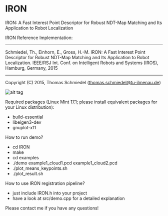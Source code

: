 # IRON
IRON: A Fast Interest Point Descriptor for Robust NDT-Map Matching and Its Application to Robot Localization

IRON Reference Implementation:
*************************************************************************************************************
Schmiedel, Th., Einhorn, E., Gross, H.-M.
IRON: A Fast Interest Point Descriptor for Robust NDT-Map Matching and Its Application to Robot Localization.
IEEE/RSJ Int. Conf. on Intelligent Robots and Systems (IROS), Hamburg, Germany, 2015
*************************************************************************************************************
Copyright (C) 2015, Thomas Schmiedel (thomas.schmiedel@tu-ilmenau.de)
 
![alt tag](https://raw.github.com/thoschm/IRON/master/img/img1.png)
 
Required packages (Linux Mint 17.1; please install equivalent packages for your Linux distribution):
- build-essential
- libeigen3-dev 
- gnuplot-x11 


How to run demo?
- cd IRON
- make
- cd examples
- ./demo example1_cloud1.pcd example1_cloud2.pcd
- ./plot_means_keypoints.sh
- ./plot_result.sh


How to use IRON registration pipeline?
- just include IRON.h into your project
- have a look at src/demo.cpp for a detailed explanation


Please contact me if you have any questions!

